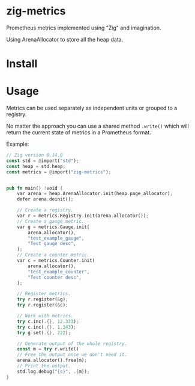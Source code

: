 # zig-metrics
Prometheus metrics implemented using "Zig" and imagination.

Using ArenaAllocator to store all the heap data. 

# Install 

# Usage 

Metrics can be used separately as independent units or grouped to a registry. 

No matter the approach you can use a shared method `.write()` which will return the current state of metrics in a Prometheus format.

Example: 

```rust
// Zig version 0.14.0
const std = @import("std");
const heap = std.heap;
const metrics = @import("zig-metrics");


pub fn main() !void {
    var arena = heap.ArenaAllocator.init(heap.page_allocator);  
    defer arena.deinit();

    // Create a registry.
    var r = metrics.Registry.init(arena.allocator());
    // Create a gauge metric.
    var g = metrics.Gauge.init(
        arena.allocator(),
        "test_example_gauge",
        "Test gauge desc",
    );
    // Create a counter metric.
    var c = metrics.Counter.init(
        arena.allocator(),
        "test_example_counter",
        "Test counter desc",
    );

    // Register metrics.
    try r.register(&g);
    try r.register(&c);

    // Work with metrics.
    try c.inc(.{}, 12.333);
    try c.inc(.{}, 1.343);
    try g.set(.{}, 222);

    // Generate output of the whole registry.
    const m = try r.write()
    // Free the output once we don't need it. 
    arena.allocator().free(m);
    // Print the output.
    std.log.debug("{s}", .{m});
}
```
